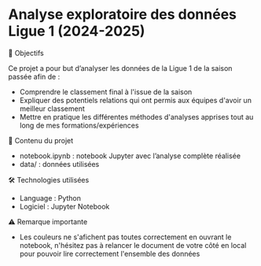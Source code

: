 # Analyse exploratoire des données Ligue 1 (2024-2025)
🎯 Objectifs

   Ce projet a pour but d’analyser les données de la Ligue 1 de la saison passée afin de :

   - Comprendre le classement final à l'issue de la saison
   - Expliquer des potentiels relations qui ont permis aux équipes d'avoir un meilleur classement
   - Mettre en pratique les différentes méthodes d'analyses apprises tout au long de mes formations/expériences

📂 Contenu du projet

   - notebook.ipynb : notebook Jupyter avec l’analyse complète réalisée
   - data/ : données utilisées 

🛠️ Technologies utilisées
   - Language : Python 
   - Logiciel : Jupyter Notebook

⚠️ Remarque importante
   - Les couleurs ne s'afichent pas toutes correctement en ouvrant le notebook, n'hésitez pas à relancer le document de votre côté en local pour pouvoir lire correctement l'ensemble des données

